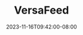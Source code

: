 ---
title: VersaFeed
featured: true
website: 'https://versafeed.com'
date: "2023-11-16T09:42:00-08:00"
short_description: Branding, Website Design & Development
description: >-
   VersaFeed is an enterprise SaaS that provies product data feeds for the world's largest e-commerce brands. This project involved a new brand identity for the company, along with a new website design. I also created custom illustrations, infographics and marketing materials that incorporate the new branding. 
gallery:
  - url: /assets/images/portfolio-versafeed-cover.jpg
#   - url: /assets/images/portfolio-versafeed-cover-2.jpg
  - url: /assets/images/portfolio-versafeed-1.jpg
  - url: /assets/images/portfolio-versafeed-2.jpg
#   - url: /assets/images/portfolio-versafeed-3.jpg
  - url: /assets/images/portfolio-versafeed-4.jpg
tags: 'logo,website,design,development,static,ecommerce'
showcase:
  color: '#2c1356'
  image: /assets/images/showcase-portfolio-versafeed-1.jpg
  order: 20
  title: An e-commerce data feed solution
  tags: 'logo,website,design,development,static'
---